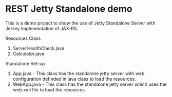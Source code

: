 # REST Jetty Standalone demo

This is a demo project to show the use of Jetty Standalone Server with Jersey implementation of JAX-RS.

Resources Class
1. ServerHealthCheck.java
2. Calculator.java

Standalone Set-up
1. App.java - This class has the standalone jetty server with web configuration definded in java class to load the resources.
2. WebApp.java - This class has the standalone jetty server which uses the web.xml file to load the resources.
